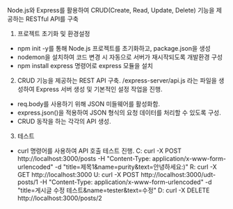Node.js와 Express를 활용하여 CRUD(Create, Read, Update, Delete) 기능을 제공하는 RESTful API를 구축
1. 프로젝트 초기화 및 환경설정
- npm init -y를 통해 Node.js 프로젝트를 초기화하고, package.json을 생성
- nodemon을 설치하여 코드 변경 시 자동으로 서버가 재시작되도록 개발환경 구성
- npm install express 명령어로 express 모듈을 설치
  
2. CRUD 기능을 제공하는 REST API 구축.
/express-server/api.js 라는 파일을 생성하여 Express 서버 생성 및 기본적인 설정 작업을 진행.
- req.body를 사용하기 위해 JSON 미들웨어를 활성화함.
- express.json()을 적용하여 JSON 형식의 요청 데이터를 처리할 수 있도록 구성.
- CRUD 동작을 하는 각각의 API 생성.
  
3. 테스트
- curl 명령어를 사용하여 API 호출 테스트 진행.
C: curl -X POST http://localhost:3000/posts -H "Content-Type: application/x-www-form-urlencoded" -d "title=제목1&name=purity&text=안녕하세요:)"
R: curl -X GET http://localhost:3000
U: curl -X POST http://localhost:3000/udt-posts/1 -H "Content-Type: application/x-www-form-urlencoded" -d "title=게시글 수정 테스트&name=tester&text=수정"
D: curl -X DELETE http://localhost:3000/posts/2
